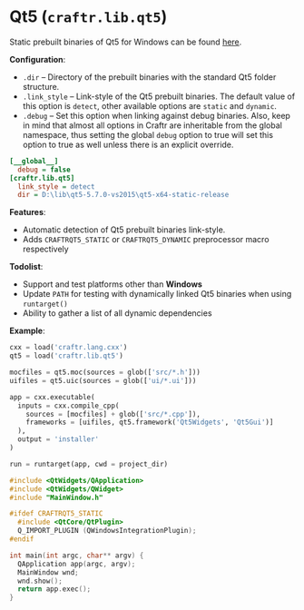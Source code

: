 # Qt5 (`craftr.lib.qt5`)

Static prebuilt binaries of Qt5 for Windows can be found [here](http://www.npcglib.org/~stathis/blog/precompiled-qt4-qt5/).

__Configuration__:

- `.dir` &ndash; Directory of the prebuilt binaries with the standard Qt5
  folder structure.
- `.link_style` &ndash; Link-style of the Qt5 prebuilt binaries. The default
  value of this option is `detect`, other available options are `static` and
  `dynamic`.
- `.debug` &ndash; Set this option when linking against debug binaries. Also,
  keep in mind that almost all options in Craftr are inheritable from the
  global namespace, thus setting the global `debug` option to true will set
  this option to true as well unless there is an explicit override.

```ini
[__global__]
  debug = false
[craftr.lib.qt5]
  link_style = detect
  dir = D:\lib\qt5-5.7.0-vs2015\qt5-x64-static-release
```

__Features__:

- Automatic detection of Qt5 prebuilt binaries link-style.
- Adds `CRAFTRQT5_STATIC` or `CRAFTRQT5_DYNAMIC` preprocessor macro respectively

__Todolist__:

- Support and test platforms other than **Windows**
- Update `PATH` for testing with dynamically linked Qt5 binaries when using
  `runtarget()`
- Ability to gather a list of all dynamic dependencies

__Example__:

```python
cxx = load('craftr.lang.cxx')
qt5 = load('craftr.lib.qt5')

mocfiles = qt5.moc(sources = glob(['src/*.h']))
uifiles = qt5.uic(sources = glob(['ui/*.ui']))

app = cxx.executable(
  inputs = cxx.compile_cpp(
    sources = [mocfiles] + glob(['src/*.cpp']),
    frameworks = [uifiles, qt5.framework('Qt5Widgets', 'Qt5Gui')]
  ),
  output = 'installer'
)

run = runtarget(app, cwd = project_dir)
```

```cpp
#include <QtWidgets/QApplication>
#include <QtWidgets/QWidget>
#include "MainWindow.h"

#ifdef CRAFTRQT5_STATIC
  #include <QtCore/QtPlugin>
  Q_IMPORT_PLUGIN (QWindowsIntegrationPlugin);
#endif

int main(int argc, char** argv) {
  QApplication app(argc, argv);
  MainWindow wnd;
  wnd.show();
  return app.exec();
}
```
